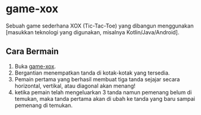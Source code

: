 # game-xox

Sebuah game sederhana XOX (Tic-Tac-Toe) yang dibangun menggunakan [masukkan teknologi yang digunakan, misalnya Kotlin/Java/Android].

## Cara Bermain

1. Buka [game-xox](https://riyanfazrirahman.github.io/game-xox/).
2. Bergantian menempatkan tanda di kotak-kotak yang tersedia.
3. Pemain pertama yang berhasil membuat tiga tanda sejajar secara horizontal, vertikal, atau diagonal akan menang!
4. ketika pemain telah mengeluarkan 3 tanda namun pemenang belum di temukan, maka tanda pertama akan di ubah ke tanda yang baru sampai pemenang di temukan.
